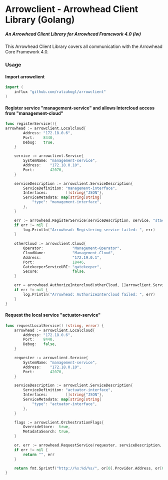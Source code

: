 # Arrowclient - Arrowhead Client Library (Golang)
##### An Arrowhead Client Library for  Arrowhead Framework 4.0 (lw)

This Arrowhead Client Library covers all communication with the Arrowhead Core Framework 4.0. 

### Usage

#### Import arrowclient 
```go
import (
	influx "github.com/ratzakogl/arrowclient"
)
```

#### Register service "management-service" and allows Intercloud access from "management-cloud"
```go
func registerService(){
arrowhead := arrowclient.Localcloud{
		Address: "172.18.0.6",
		Port:    8440,
		Debug:   true,
	}

	service := arrowclient.Service{
		SystemName: "management-service",
		Address:    "172.18.0.10",
		Port:       42070,
	}

	serviceDescription := arrowclient.ServiceDescription{
		ServiceDefinition: "management-interface",
		Interfaces:        []string{"JSON"},
		ServiceMetadata: map[string]string{
			"type": "management-interface",
		},
	}

	err := arrowhead.RegisterService(serviceDescription, service, "stack", 1, false, 0)
	if err != nil {
		log.Println("Arrowhead: Registering service failed: ", err)
	}
  
  	otherCloud := arrowclient.Cloud{
		Operator:             "Management-Operator",
		CloudName:            "Management-Cloud",
		Address:              "172.19.0.1", 
		Port:                 18446,
		GatekeeperServiceURI: "gatekeeper", 
		Secure:               false,
	}

	err = arrowhead.AuthorizeIntercloud(otherCloud, []arrowclient.ServiceDescription{serviceDescription})
	if err != nil {
		log.Println("Arrowhead: AuthorizeIntercloud failed: ", err)
	}
}
```
#### Request the local service "actuator-service"
```go
func requestLocalService() (string, error) {
	arrowhead := arrowclient.Localcloud{
		Address: "172.18.0.6",
		Port:    8440,
		Debug:   false,
	}

	requester := arrowclient.Service{
		SystemName: "management-service",
		Address:    "172.18.0.10",
		Port:       42070,
	}

	serviceDescription := arrowclient.ServiceDescription{
		ServiceDefinition: "actuator-interface",
		Interfaces:        []string{"JSON"},
		ServiceMetadata: map[string]string{
			"type": "actuator-interface",
		},
	}

	flags := arrowclient.OrchestrationFlags{
		OverrideStore:  true,
		MetadataSearch: true,
	}

	or, err := arrowhead.RequestService(requester, serviceDescription, flags)
	if err != nil {
		return "", err
	}

	return fmt.Sprintf("http://%s:%d/%s/", or[0].Provider.Address, or[0].Provider.Port, or[0].ServiceURI), nil
}
```



